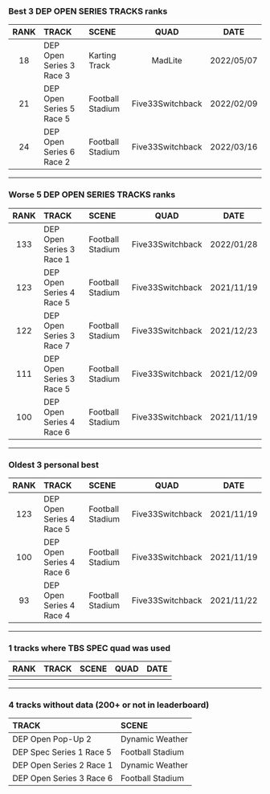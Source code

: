 ### Best 3 DEP OPEN SERIES TRACKS ranks
|RANK|TRACK|SCENE|QUAD|DATE|
|:---:|:---|:---|:---:|:---:|
|18|DEP Open Series 3 Race 3|Karting Track|MadLite|2022/05/07|
|21|DEP Open Series 5 Race 5|Football Stadium|Five33Switchback|2022/02/09|
|24|DEP Open Series 6 Race 2|Football Stadium|Five33Switchback|2022/03/16|
---
### Worse 5 DEP OPEN SERIES TRACKS ranks
|RANK|TRACK|SCENE|QUAD|DATE|
|:---:|:---|:---|:---:|:---:|
|133|DEP Open Series 3 Race 1|Football Stadium|Five33Switchback|2022/01/28|
|123|DEP Open Series 4 Race 5|Football Stadium|Five33Switchback|2021/11/19|
|122|DEP Open Series 3 Race 7|Football Stadium|Five33Switchback|2021/12/23|
|111|DEP Open Series 3 Race 5|Football Stadium|Five33Switchback|2021/12/09|
|100|DEP Open Series 4 Race 6|Football Stadium|Five33Switchback|2021/11/19|
---
### Oldest 3 personal best
|RANK|TRACK|SCENE|QUAD|DATE|
|:---:|:---|:---|:---:|:---:|
|123|DEP Open Series 4 Race 5|Football Stadium|Five33Switchback|2021/11/19|
|100|DEP Open Series 4 Race 6|Football Stadium|Five33Switchback|2021/11/19|
|93|DEP Open Series 4 Race 4|Football Stadium|Five33Switchback|2021/11/22|
---
### 1 tracks where TBS SPEC quad was used
|RANK|TRACK|SCENE|QUAD|DATE|
|:---:|:---|:---|:---:|:---:|
||||||
---
### 4 tracks without data (200+ or not in leaderboard)
|TRACK|SCENE|
|:---|:---|
|DEP Open Pop-Up 2|Dynamic Weather|
|DEP Spec Series 1 Race 5|Football Stadium|
|DEP Open Series 2 Race 1|Dynamic Weather|
|DEP Open Series 3 Race 6|Football Stadium|

